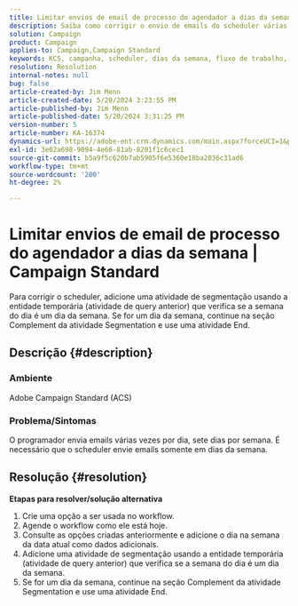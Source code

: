 ```yaml
---
title: Limitar envios de email de processo do agendador a dias da semana | Campaign Standard
description: Saiba como corrigir o envio de emails do scheduler várias vezes por dia, sete dias por semana.
solution: Campaign
product: Campaign
applies-to: Campaign,Campaign Standard
keywords: KCS, campanha, scheduler, dias da semana, fluxo de trabalho, email, ACS, Adobe Campaign Standard, Solução de problemas
resolution: Resolution
internal-notes: null
bug: false
article-created-by: Jim Menn
article-created-date: 5/20/2024 3:23:55 PM
article-published-by: Jim Menn
article-published-date: 5/20/2024 3:31:25 PM
version-number: 5
article-number: KA-16374
dynamics-url: https://adobe-ent.crm.dynamics.com/main.aspx?forceUCI=1&pagetype=entityrecord&etn=knowledgearticle&id=508fa9f5-bc16-ef11-9f8a-6045bd006268
exl-id: 3e02a698-9094-4e66-81ab-8201f1c6cec1
source-git-commit: b5a9f5c620b7ab5905f6e5360e18ba2036c31ad6
workflow-type: tm+mt
source-wordcount: '200'
ht-degree: 2%

---
```


# Limitar envios de email de processo do agendador a dias da semana | Campaign Standard


Para corrigir o scheduler, adicione uma atividade de segmentação usando a entidade temporária (atividade de query anterior) que verifica se a semana do dia é um dia da semana. Se for um dia da semana, continue na seção Complement da atividade Segmentation e use uma atividade End.

## Descrição {#description}


### <b>Ambiente</b>

Adobe Campaign Standard (ACS)



### <b>Problema/Sintomas</b>

O programador envia emails várias vezes por dia, sete dias por semana. É necessário que o scheduler envie emails somente em dias da semana.


## Resolução {#resolution}

<b>Etapas para resolver/solução alternativa</b>
1. Crie uma opção a ser usada no workflow.
2. Agende o workflow como ele está hoje.
3. Consulte as opções criadas anteriormente e adicione o dia na semana da data atual como dados adicionais.
4. Adicione uma atividade de segmentação usando a entidade temporária (atividade de query anterior) que verifica se a semana do dia é um dia da semana.
5. Se for um dia da semana, continue na seção Complement da atividade Segmentation e use uma atividade End.
